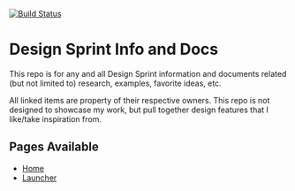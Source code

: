 [![Build Status](https://travis-ci.org/mindreeper2420/DesignSprint.svg?branch=master)](https://travis-ci.org/mindreeper2420/DesignSprint)

# Design Sprint Info and Docs

This repo is for any and all Design Sprint information and documents related (but not limited to) research, examples, favorite ideas, etc.

All linked items are property of their respective owners. This repo is not designed to showcase my work, but pull together design features that I like/take inspiration from.

## Pages Available
- [Home](http://www.adamjolicoeur.com/DesignSprint/)
- [Launcher](http://www.adamjolicoeur.com/DesignSprint/examples/launcher.html)
